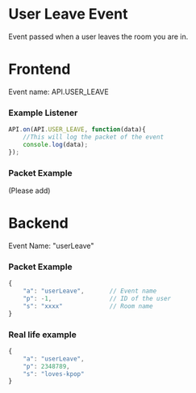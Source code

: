 # User Leave Event

Event passed when a user leaves the room you are in.

# Frontend

Event name: API.USER_LEAVE

### Example Listener

```js
API.on(API.USER_LEAVE, function(data){
    //This will log the packet of the event
    console.log(data);
});
```

### Packet Example

(Please add)

# Backend

Event Name: "userLeave"

### Packet Example

```js
{
    "a": "userLeave",       // Event name
    "p": -1,                // ID of the user
    "s": "xxxx"             // Room name
}
```
### Real life example
```js
{
    "a": "userLeave",
    "p": 2348789,
    "s": "loves-kpop"
}
```
